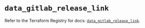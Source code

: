# `data_gitlab_release_link`

Refer to the Terraform Registry for docs: [`data_gitlab_release_link`](https://registry.terraform.io/providers/gitlabhq/gitlab/17.4.0/docs/data-sources/release_link).
